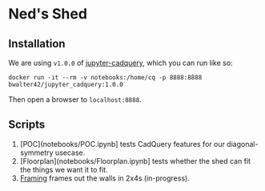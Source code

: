 # Ned's Shed

## Installation

We are using `v1.0.0` of [jupyter-cadquery](https://github.com/bernhard-42/jupyter-cadquery), which you can run like so:

```
docker run -it --rm -v notebooks:/home/cq -p 8888:8888 bwalter42/jupyter_cadquery:1.0.0
```

Then open a browser to `localhost:8888`.

## Scripts

1. [POC](notebooks/POC.ipynb] tests CadQuery features for our diagonal-symmetry usecase.
2. [Floorplan](notebooks/Floorplan.ipynb] tests whether the shed can fit the things we want it to fit.
3. [Framing](notebooks/Framing.ipynb) frames out the walls in 2x4s (in-progress).
